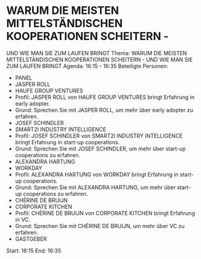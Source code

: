 # WARUM DIE MEISTEN MITTELSTÄNDISCHEN KOOPERATIONEN SCHEITERN -
UND WIE MAN SIE ZUM LAUFEN BRINGT
Thema: WARUM DIE MEISTEN MITTELSTÄNDISCHEN KOOPERATIONEN SCHEITERN -
UND WIE MAN SIE ZUM LAUFEN BRINGT
Agenda: 16:15 - 16:35
Beteiligte Personen:
- PANEL
- JASPER ROLL
- HAUFE GROUP VENTURES
- Profil: JASPER ROLL von HAUFE GROUP VENTURES bringt Erfahrung in early adopter.
- Grund: Sprechen Sie mit JASPER ROLL, um mehr über early adopter zu erfahren.
- JOSEF SCHINDLER
- SMART2I INDUSTRY INTELLIGENCE
- Profil: JOSEF SCHINDLER von SMART2I INDUSTRY INTELLIGENCE bringt Erfahrung in start-up cooperations.
- Grund: Sprechen Sie mit JOSEF SCHINDLER, um mehr über start-up cooperations zu erfahren.
- ALEXANDRA HARTUNG
- WORKDAY
- Profil: ALEXANDRA HARTUNG von WORKDAY bringt Erfahrung in start-up cooperations.
- Grund: Sprechen Sie mit ALEXANDRA HARTUNG, um mehr über start-up cooperations zu erfahren.
- CHÉRINE DE BRUIJN
- CORPORATE KITCHEN
- Profil: CHÉRINE DE BRUIJN von CORPORATE KITCHEN bringt Erfahrung in VC.
- Grund: Sprechen Sie mit CHÉRINE DE BRUIJN, um mehr über VC zu erfahren.
- GASTGEBER

Start: 16:15
End: 16:35
